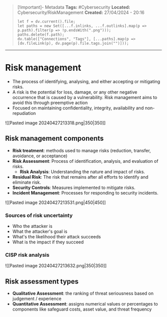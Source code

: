 > [!important]- Metadata
> **Tags:** #Cybersecurity 
> **Located:** Cybersecurity/RiskManagement
> **Created:** 27/04/2024 - 20:16
> ```dataviewjs
> let f = dv.current().file;
> let paths = new Set([...f.inlinks, ...f.outlinks].map(p => p.path).filter(p => !p.endsWith(".png")));
> paths.delete(f.path);
> dv.table(["Connections", "Tags"], [...paths].map(p => [dv.fileLink(p), dv.page(p).file.tags.join("")]));
> ```

___
# Risk management
- The process of identifying, analysing, and either accepting or mitigating risks.
- A risk is the potential for loss, damage, or any other negative occurrence that is caused by a vulnerability. Risk management aims to avoid this through preemptive action
- Focused on maintaining confidentiality, integrity, availability and non-repudiation

![[Pasted image 20240427213318.png|350|350]]
## Risk management components
- **Risk treatment**: methods used to manage risks (reduction, transfer, avoidance, or acceptance)
- **Risk Assessment**: Process of identification, analysis, and evaluation of risks.
	- **Risk Analysis**: Understanding the nature and impact of risks.
- **Residual Risk**: The risk that remains after all efforts to identify and eliminate risk.
- **Security Controls**: Measures implemented to mitigate risks.
- **Incident Management**: Processes for responding to security incidents.

![[Pasted image 20240427213531.png|450|450]]
### Sources of risk uncertainty
- Who the attacker is 
- What the attacker's goal is 
- What's the likelihood their attack succeeds
- What is the impact if they succeed

### CISP risk analysis 

![[Pasted image 20240427213632.png|350|350]]

## Risk assessment types
- **Qualitative Assessment**: the ranking of threat seriousness based on judgement / experience
- **Quantitative Assessment**: assigns numerical values or percentages to components like safeguard costs, asset value, and threat frequency
